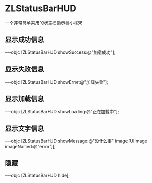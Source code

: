 # ZLStatusBarHUD
一个非常简单实用的状态栏指示器小框架

## 显示成功信息
---objc
  [ZLStatusBarHUD showSuccess:@"加载成功"];
  
  ## 显示失败信息
  ---objc
[ZLStatusBarHUD showError:@"加载失败"];
  
  ## 显示加载信息
  ---objc
 [ZLStatusBarHUD showLoading:@"正在加载中"];
  
  ## 显示文字信息
  ---objc
 [ZLStatusBarHUD showMessage:@"没什么事" image:[UIImage imageNamed:@"error"]];
  
  ## 隐藏
  ---objc
[ZLStatusBarHUD hide];

